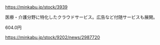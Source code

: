 https://minkabu.jp/stock/3939

医療・介護分野に特化したクラウドサービス。広告など付随サービスも展開。

604.0円

https://minkabu.jp/stock/9202/news/2987720
